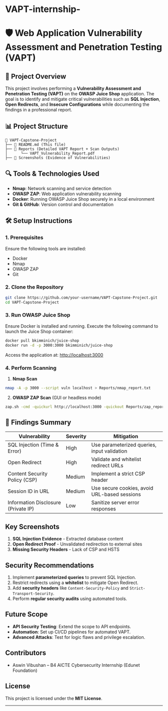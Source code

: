 # VAPT-internship-
# 🛡️ Web Application Vulnerability Assessment and Penetration Testing (VAPT)

## 📌 Project Overview
This project involves performing a **Vulnerability Assessment and Penetration Testing (VAPT)** on the **OWASP Juice Shop** application. The goal is to identify and mitigate critical vulnerabilities such as **SQL Injection**, **Open Redirects**, and **Insecure Configurations** while documenting the findings in a professional report.

## 📊 Project Structure
```
📂 VAPT-Capstone-Project
├── 📜 README.md (This file)
├── 📂 Reports (Detailed VAPT Report + Scan Outputs)
│      └── VAPT_Vulnerability_Report.pdf
├── 📂 Screenshots (Evidence of Vulnerabilities)

```

## 🔍 Tools & Technologies Used
- **Nmap**: Network scanning and service detection
- **OWASP ZAP**: Web application vulnerability scanning
- **Docker**: Running OWASP Juice Shop securely in a local environment
- **Git & GitHub**: Version control and documentation

## 🛠️ Setup Instructions

### 1. Prerequisites
Ensure the following tools are installed:
- Docker
- Nmap
- OWASP ZAP
- Git

### 2. Clone the Repository
```bash
git clone https://github.com/your-username/VAPT-Capstone-Project.git
cd VAPT-Capstone-Project
```

### 3. Run OWASP Juice Shop
Ensure Docker is installed and running. Execute the following command to launch the Juice Shop container:

```bash
docker pull bkimminich/juice-shop
docker run -d -p 3000:3000 bkimminich/juice-shop
```
Access the application at: [http://localhost:3000](http://localhost:3000)

### 4. Perform Scanning

1. **Nmap Scan**
```bash
nmap -A -p 3000 --script vuln localhost > Reports/nmap_report.txt
```

2. **OWASP ZAP Scan** (GUI or headless mode)
```bash
zap.sh -cmd -quickurl http://localhost:3000 -quickout Reports/zap_report.html
```

## 📄 Findings Summary

| Vulnerability                  | Severity  | Mitigation                           |
|---------------------------------|-----------|-------------------------------------|
| SQL Injection (Time & Error)    | High      | Use parameterized queries, input validation |
| Open Redirect                   | High      | Validate and whitelist redirect URLs  |
| Content Security Policy (CSP)   | Medium    | Implement a strict CSP header         |
| Session ID in URL               | Medium    | Use secure cookies, avoid URL-based sessions |
| Information Disclosure (Private IP) | Low  | Sanitize server error responses       |

## Key Screenshots
1. **SQL Injection Evidence** - Extracted database content
2. **Open Redirect Proof** - Unvalidated redirection to external sites
3. **Missing Security Headers** - Lack of CSP and HSTS

## Security Recommendations
1. Implement **parameterized queries** to prevent SQL Injection.
2. Restrict redirects using a **whitelist** to mitigate Open Redirect.
3. Add **security headers** like `Content-Security-Policy` and `Strict-Transport-Security`.
4. Perform **regular security audits** using automated tools.

## Future Scope
- **API Security Testing**: Extend the scope to API endpoints.
- **Automation**: Set up CI/CD pipelines for automated VAPT.
- **Advanced Attacks**: Test for logic flaws and privilege escalation.

## Contributors
- Aswin Vibushan – B4 AICTE Cybersecurity Internship (Edunet Foundation)

## License
This project is licensed under the **MIT License**.

---


